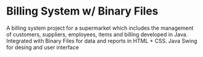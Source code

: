 # Billing System w/ Binary Files
  A billing system project for a supermarket which includes the management of customers, suppliers, employees, items and billing developed in Java. 
  Integrated with Binary Files for data and reports in HTML + CSS.
  Java Swing for desing and user interface
